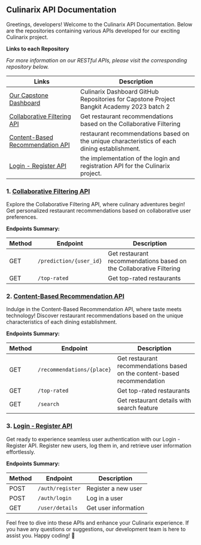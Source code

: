 ## Culinarix API Documentation

Greetings, developers! Welcome to the Culinarix API Documentation. Below are the repositories containing various APIs developed for our exciting Culinarix project.

**Links to each Repository**

*For more information on our RESTful APIs, please visit the corresponding repository below.*

| Links                  | Description                     |
|---------------------------|---------------------------------|
| [Our Capstone Dashboard](https://github.com/keeptrain/Culinarix) | Culinarix Dashboard GitHub Repositories for Capstone Project Bangkit Academy 2023 batch 2  |
| [Collaborative Filtering API](https://github.com/alghoziii/culinarix-collaborative-filtering)  | Get restaurant recommendations based on the Collaborative Filtering  |
| [Content-Based Recommendation API](https://github.com/LeeVonks/culinarix-content-based) | restaurant recommendations based on the unique characteristics of each dining establishment.        |
|  [Login - Register API](https://github.com/alghoziii/api-login-register) |  the implementation of the login and registration API for the Culinarix project.  |

### 1. [Collaborative Filtering API](https://github.com/alghoziii/culinarix-collaborative-filtering)

Explore the Collaborative Filtering API, where culinary adventures begin! Get personalized restaurant recommendations based on collaborative user preferences.

**Endpoints Summary:**

| Method | Endpoint                  | Description                     |
|--------|---------------------------|---------------------------------|
| GET    | `/prediction/{user_id}`  | Get restaurant recommendations based on the Collaborative Filtering  |
| GET    | `/top-rated`              | Get top-rated restaurants        |


### 2. [Content-Based Recommendation API](https://github.com/LeeVonks/culinarix-content-based)

Indulge in the Content-Based Recommendation API, where taste meets technology! Discover restaurant recommendations based on the unique characteristics of each dining establishment.

**Endpoints Summary:**

| Method | Endpoint                  | Description                     |
|--------|---------------------------|---------------------------------|
| GET    | `/recommendations/{place}`| Get restaurant recommendations based on the content-based recommendation |
| GET    | `/top-rated`              | Get top-rated restaurants        |
| GET    | `/search`              | Get restaurant details with search feature        |



### 3. [Login - Register API](https://github.com/alghoziii/api-login-register)

Get ready to experience seamless user authentication with our Login - Register API. Register new users, log them in, and retrieve user information effortlessly.

**Endpoints Summary:**

| Method | Endpoint         | Description          |
|--------|------------------|----------------------|
| POST   | `/auth/register`      | Register a new user  |
| POST   | `/auth/login`          | Log in a user        |
| GET    | `/user/details` | Get user information |

Feel free to dive into these APIs and enhance your Culinarix experience. If you have any questions or suggestions, our development team is here to assist you. Happy coding! 🚀
